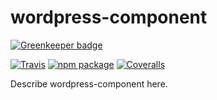 # wordpress-component

[![Greenkeeper badge](https://badges.greenkeeper.io/viankakrisna/wordpress-component.svg)](https://greenkeeper.io/)

[![Travis][build-badge]][build]
[![npm package][npm-badge]][npm]
[![Coveralls][coveralls-badge]][coveralls]

Describe wordpress-component here.

[build-badge]: https://img.shields.io/travis/user/repo/master.png?style=flat-square
[build]: https://travis-ci.org/user/repo

[npm-badge]: https://img.shields.io/npm/v/npm-package.png?style=flat-square
[npm]: https://www.npmjs.org/package/npm-package

[coveralls-badge]: https://img.shields.io/coveralls/user/repo/master.png?style=flat-square
[coveralls]: https://coveralls.io/github/user/repo
